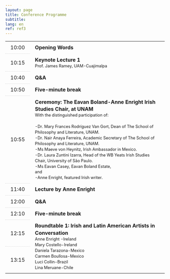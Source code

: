 ```yaml
---
layout: page
title: Conference Programme
subtitle:
lang: en
ref: ref3
---
```


<style>
table {
  width: 100%;
  max-width: 70vw;
}
table tr:hover {
  background-color: {{site.hover-col}};
}
table th, table td {
  padding: 0.5rem 1rem;
}
table th {
  font-weight: normal;
  border-top: thin dotted #ccc;
}
table td {
  font-weight: bold;
  line-height: 1.4;
  border-radius: 0.2rem;
  transition: opacity 0.3s ease;
}
table td > span {
  font-size: 0.8em;
  font-weight: normal;
  display: block;
  width: 100%;
}
</style>

  <body>
  <table>
    <tr>
      <th>10:00</th>
      <td colspan="4" rowspan="1">Opening Words</td>
    </tr>
    <tr>
      <th>10:15</th>
      <td colspan="4" rowspan="1">Keynote Lecture 1<span>Prof. James Ramey, UAM-Cuajimalpa</span></td>
    </tr>
    <tr>
      <th>10:40</th>
      <td colspan="4">Q&A</td>
    </tr>
    <tr>
      <th>10:50</th>
      <td colspan="4">Five-minute break</td>
    </tr>
    <tr>
      <th>10:55</th>
      <td rowspan="1">Ceremony: The Eavan Boland-Anne Enright Irish Studies Chair, at UNAM
      <span>
      With the distinguished participation of:<br><br>
      -Dr. Mary Frances Rodríguez Van Gort, Dean of The School of Philosophy and Literature, UNAM.<br>
      -Dr. Nair Anaya Ferreira, Academic Secretary of The School of Philosophy and Literature, UNAM.<br>
      -Ms Maeve von Heynitz, Irish Ambassador in Mexico.<br>
      -Dr. Laura Zuntini Izarra, Head of the WB Yeats Irish Studies Chair, University of São Paulo.<br>
      -Ms Eavan Casey, Eavan Boland Estate,<br>
      and<br>
      -Anne Enright, featured Irish writer.
      </span></td>
    </tr>
    <tr>
      <th>11:40</th>
      <td rowspan="1">Lecture by Anne Enright</td>
    </tr>
    <tr>
      <th>12:00</th>
      <td rowspan="1">Q&A</td>
    </tr>
    <tr>
      <th>12:10</th>
      <td rowspan="1">Five-minute break</td>
    </tr>
    <tr>
      <th>12:15</th>
      <td rowspan="2">Roundtable 1: Irish and Latin American Artists in Conversation<br>
      <span>Anne Enright -Ireland<br>
      Mary Costello-Ireland<br>
      Daniela Tarazona-Mexico<br>
      Carmen Boullosa-Mexico<br>
      Luci Collin-Brazil<br>
      Lina Meruane-Chile</span></td>
    </tr>
    <tr>
      <th>13:15</th>
    </tr>
</table>

  </body>
